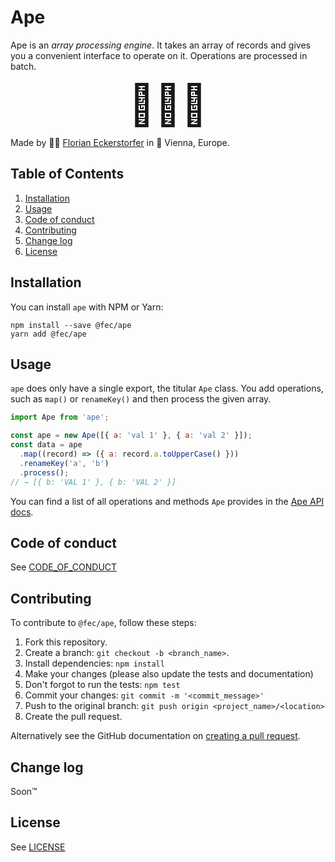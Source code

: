 # Ape

Ape is an _array processing engine_. It takes an array of records and gives you a convenient interface to operate on it. Operations are processed in batch.

<div style="font-size: 4rem; text-align: center;">🙈🙉🙊</div>

Made by 👨‍💻 [Florian Eckerstorfer](https://florian.ec) in 🎡 Vienna, Europe.

## Table of Contents

1. [Installation](#installation)
2. [Usage](#usage)
3. [Code of conduct](#code-of-conduct)
4. [Contributing](#contributing)
5. [Change log](#change-log)
6. [License](#license)

## Installation

You can install `ape` with NPM or Yarn:

```shell
npm install --save @fec/ape
yarn add @fec/ape
```

## Usage

`ape` does only have a single export, the titular `Ape` class. You add operations, such as `map()` or `renameKey()` and then process the given array.

```javascript
import Ape from 'ape';

const ape = new Ape([{ a: 'val 1' }, { a: 'val 2' }]);
const data = ape
  .map((record) => ({ a: record.a.toUpperCase() }))
  .renameKey('a', 'b')
  .process();
// → [{ b: 'VAL 1' }, { b: 'VAL 2' }]
```

You can find a list of all operations and methods `Ape` provides in the [Ape API docs](https://ape.const.sh/main/index.html).

## Code of conduct

See [CODE_OF_CONDUCT](CODE_OF_CONDUCT.md)

## Contributing

To contribute to `@fec/ape`, follow these steps:

1. Fork this repository.
2. Create a branch: `git checkout -b <branch_name>`.
3. Install dependencies: `npm install`
4. Make your changes (please also update the tests and documentation)
5. Don't forgot to run the tests: `npm test`
6. Commit your changes: `git commit -m '<commit_message>'`
7. Push to the original branch: `git push origin <project_name>/<location>`
8. Create the pull request.

Alternatively see the GitHub documentation on [creating a pull request](https://help.github.com/en/github/collaborating-with-issues-and-pull-requests/creating-a-pull-request).

## Change log

Soon™️

## License

See [LICENSE](LICENSE.md)
